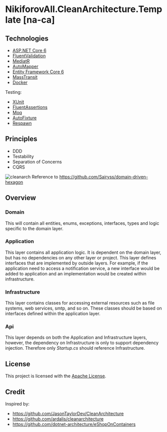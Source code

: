 # NikiforovAll.CleanArchitecture.Template \[na-ca\]

## Technologies

* [ASP.NET Core 6](https://docs.microsoft.com/en-us/aspnet/core/)
* [FluentValidation](https://fluentvalidation.net/)
* [MediatR](https://github.com/jbogard/MediatR)
* [AutoMapper](https://automapper.org/)
* [Entity Framework Core 6](https://docs.microsoft.com/en-us/ef/core/)
* [MassTransit](https://masstransit-project.com/)
* [Docker](https://www.docker.com/)

Testing:

* [XUnit](https://xunit.net/)
* [FluentAssertions](https://fluentassertions.com/)
* [Moq](https://github.com/moq)
* [AutoFixture](https://github.com/AutoFixture/AutoFixture)
* [Respawn](https://github.com/jbogard/Respawn)

## Principles

* DDD
* Testability
* Separation of Concerns
* CQRS

![cleanarch](assets/DomainDrivenHexagon.png)
Reference to <https://github.com/Sairyss/domain-driven-hexagon>

## Overview

### Domain

This will contain all entities, enums, exceptions, interfaces, types and logic specific to the domain layer.

### Application

This layer contains all application logic. It is dependent on the domain layer, but has no dependencies on any other layer or project. This layer defines interfaces that are implemented by outside layers. For example, if the application need to access a notification service, a new interface would be added to application and an implementation would be created within infrastructure.

### Infrastructure

This layer contains classes for accessing external resources such as file systems, web services, smtp, and so on. These classes should be based on interfaces defined within the application layer.

### Api

This layer depends on both the Application and Infrastructure layers, however, the dependency on Infrastructure is only to support dependency injection. Therefore only *Startup.cs* should reference Infrastructure.

## License

This project is licensed with the [Apache License](LICENSE).

## Credit

Inspired by:

* <https://github.com/JasonTaylorDev/CleanArchitecture>
* <https://github.com/ardalis/cleanarchitecture>
* <https://github.com/dotnet-architecture/eShopOnContainers>
